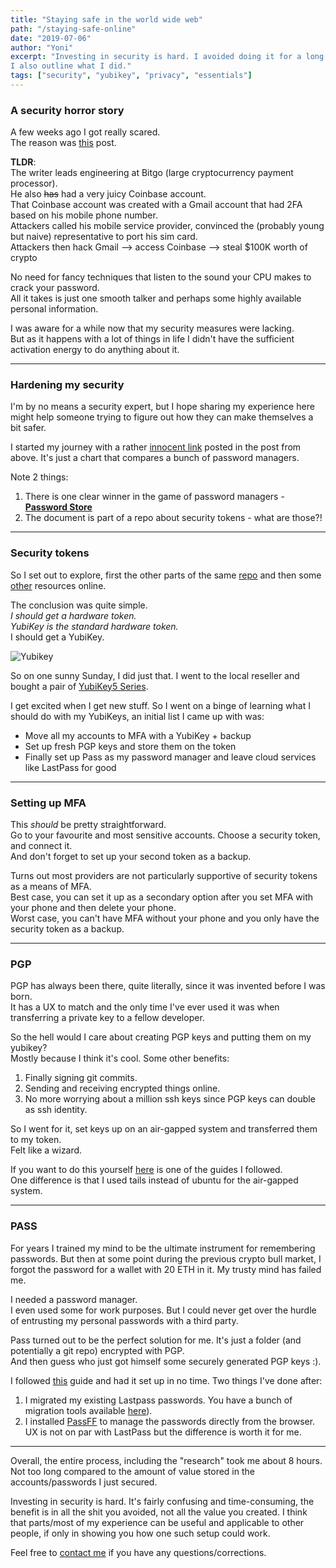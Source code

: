 ```yaml
---
title: "Staying safe in the world wide web"
path: "/staying-safe-online"
date: "2019-07-06"
author: "Yoni"
excerpt: "Investing in security is hard. I avoided doing it for a long while. here I write a bit about why I decided to finally take the time to do it.
I also outline what I did."
tags: ["security", "yubikey", "privacy", "essentials"]
---
```


### A security horror story

A few weeks ago I got really scared.  
The reason was [this](https://medium.com/coinmonks/the-most-expensive-lesson-of-my-life-details-of-sim-port-hack-35de11517124) post.  

**TLDR**:  
The writer leads engineering at Bitgo (large cryptocurrency payment processor).  
He also ~~has~~ had a very juicy Coinbase account.     
That Coinbase account was created with a Gmail account that had 2FA based on his mobile phone number.  
Attackers called his mobile service provider, convinced the (probably young but naive) representative to port his sim card.  
Attackers then hack Gmail --> access Coinbase --> steal $100K worth of crypto

No need for fancy techniques that listen to the sound your CPU makes to crack your password.  
All it takes is just one smooth talker and perhaps some highly available personal information.

I was aware for a while now that my security measures were lacking.  
But as it happens with a lot of things in life I didn't have the sufficient activation energy to do anything about it.

---
### Hardening my security
I'm by no means a security expert, but I hope sharing my experience here might help someone trying to figure out how they can make themselves a bit safer.

I started my journey with a rather [innocent link](https://github.com/lrvick/security-token-docs/blob/master/Use_Cases/Password_Mangement.md) posted in the post from above. It's just a chart that compares a bunch of password managers. 

Note 2 things:
1. There is one clear winner in the game of password managers - [**Password Store**](https://www.passwordstore.org/)
2. The document is part of a repo about security tokens - what are those?!

---
### Security tokens
So I set out to explore, first the other parts of the same [repo](https://github.com/lrvick/security-token-docs) and then some [other](https://blog.trezor.io/why-you-should-never-use-google-authenticator-again-e166d09d4324) resources online.

The conclusion was quite simple.  
*I should get a hardware token.  
YubiKey is the standard hardware token.*  
I should get a YubiKey. 

![Yubikey](/../images/yubikey.jpeg "from legallygeeky.net")


So on one sunny Sunday, I did just that.
I went to the local reseller and bought a pair of [YubiKey5 Series](https://www.yubico.com/products/yubikey-5-overview/).

I get excited when I get new stuff. So I went on a binge of learning what I should do with my YubiKeys, an initial list I came up with was:
-  Move all my accounts to MFA with a YubiKey + backup
-  Set up fresh PGP keys and store them on the token
-  Finally set up Pass as my password manager and leave cloud services like LastPass for good

---
### Setting up MFA
This *should* be pretty straightforward.  
Go to your favourite and most sensitive accounts. Choose a security token, and connect it.  
And don't forget to set up your second token as a backup.

Turns out most providers are not particularly supportive of security tokens as a means of MFA.  
Best case, you can set it up as a secondary option after you set MFA with your phone and then delete your phone.  
Worst case, you can't have MFA without your phone and you only have the security token as a backup.  

---
### PGP
PGP has always been there, quite literally, since it was invented before I was born.  
It has a UX to match and the only time I've ever used it was when transferring a private key to a fellow developer.

So the hell would I care about creating PGP keys and putting them on my yubikey?  
Mostly because I think it's cool. Some other benefits:
1. Finally signing git commits.
2. Sending and receiving encrypted things online.
3. No more worrying about a million ssh keys since PGP keys can double as ssh identity.

So I went for it, set keys up on an air-gapped system and transferred them to my token.  
Felt like a wizard.

If you want to do this yourself [here](https://www.whatsdoom.com/posts/2018/06/30/creating-airgapped-keys-for-yubikey/) is one of the guides I followed.  
One difference is that I used tails instead of ubuntu for the air-gapped system.

---
### PASS
For years I trained my mind to be the ultimate instrument for remembering passwords.
But then at some point during the previous crypto bull market, I forgot the password for a wallet with 20 ETH in it.
My trusty mind has failed me.  

I needed a password manager.  
I even used some for work purposes.
But I could never get over the hurdle of entrusting my personal passwords with a third party.

Pass turned out to be the perfect solution for me.
It's just a folder (and potentially a git repo) encrypted with PGP.  
And then guess who just got himself some securely generated PGP keys :).

I followed [this](https://github.com/lrvick/security-token-docs/blob/master/Use_Cases/Password_Mangement.md) guide and had it set up in no time.
Two things I've done after:
1. I migrated my existing Lastpass passwords. You have a bunch of migration tools available [here](https://www.passwordstore.org/)).
2. I installed [PassFF](https://github.com/passff/passff) to manage the passwords directly from the browser.
UX is not on par with LastPass but the difference is worth it for me.

---

Overall, the entire process, including the "research" took me about 8 hours.  
Not too long compared to the amount of value stored in the accounts/passwords I just secured.  

Investing in security is hard.
It's fairly confusing and time-consuming, the benefit is in all the shit you avoided, not all the value you created.
I think that parts/most of my experience can be useful and applicable to other people, if only in showing you how one such setup could work.

Feel free to [contact me](/contact) if you have any questions/corrections.